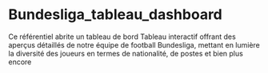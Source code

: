 # Bundesliga_tableau_dashboard
Ce référentiel abrite un tableau de bord Tableau interactif offrant des aperçus détaillés de notre équipe de football Bundesliga, mettant en lumière la diversité des joueurs en termes de nationalité, de postes et bien plus encore
